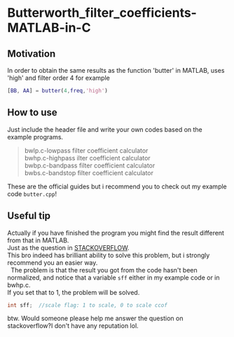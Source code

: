 # Butterworth_filter_coefficients-MATLAB-in-C
## Motivation 
In order to obtain the same results as the function 'butter' in MATLAB, uses 'high' and filter order 4 for example
```MATLAB
[BB, AA] = butter(4,freq,'high')
```
## How to use
Just include the header file and write your own codes based on the example programs.
> bwlp.c-lowpass filter coefficient calculator<br />
> bwhp.c-highpass ilter coefficient calculator<br />
> bwbp.c-bandpass filter coefficient calculator<br />
> bwbs.c-bandstop filter coefficient calculator

These are the official guides but i recommend you to check out my example code `butter.cpp`!
## Useful tip
Actually if you have finished the program you might find the result different from that in MATLAB.
<br />
Just as the question in [STACKOVERFLOW](https://stackoverflow.com/questions/10373184/bandpass-butterworth-filter-implementation-in-c).
<br />
This bro indeed has brilliant ability to solve this problem, but i strongly recommend you an easier way.
<br />  
The problem is that the result you got from the code hasn't been normalized, and notice that a variable `sff` either in my example code or in bwhp.c.
<br />
If you set that to 1, the problem will be solved.
```c++
int sff;  //scale flag: 1 to scale, 0 to scale ccof
```
btw. Would someone please help me answer the question on stackoverflow?I don't have any reputation lol.
